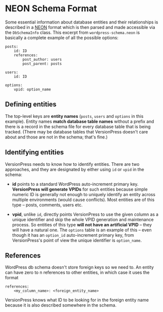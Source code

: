 # NEON Schema Format #

Some essential information about database entities and their relationships is described in a [NEON](http://ne-on.org/) format which is then parsed and made accessible via the `DbSchemaInfo` class. This excerpt from `wordpress-schema.neon` is basically a complete example of all the possible options: 

    posts:
        id: ID
        references:
            post_author: users
            post_parent: posts

    users:
        id: ID

    options:
        vpid: option_name


## Defining entities

The top-level keys are **entity names** (`posts`, `users` and `options` in this example). Entity names **match database table names** without a prefix and there is a record in the schema file for every database table that is being tracked. (There may be database tables that VersionPress doesn't care about and those are not in the schema; that's fine.)


## Identifying entities

VersionPress needs to know how to identify entities. There are two approaches, and they are designated by either using `id` or `vpid` in the schema:

 * **id** points to a standard WordPress auto-increment primary key. **VersionPress will generate VPIDs** for such entities because simple numeric ID is generally not enough to uniquely identify an entity across multiple environments (would cause conflicts). Most entities are of this type – posts, comments, users etc.

 * **vpid**, unlike `id`, directly points VersionPress to use the given column as a unique identifier and skip the whole VPID generation and maintenance process. So entities of this type **will not have an artificial VPID** – they will have a natural one. The `options` table is an example of this – even though it has an `option_id` auto-increment primary key, from VersionPress's point of view the unique identifier is `option_name`.


## References

WordPress db schema doesn't store foreign keys so we need to. An entity can have zero to n references to other entities, in which case it uses the format

    references:
        <my_column_name>: <foreign_entity_name>

VersionPress knows what ID to be looking for in the foreign entity name because it is also described somewhere in the schema. 